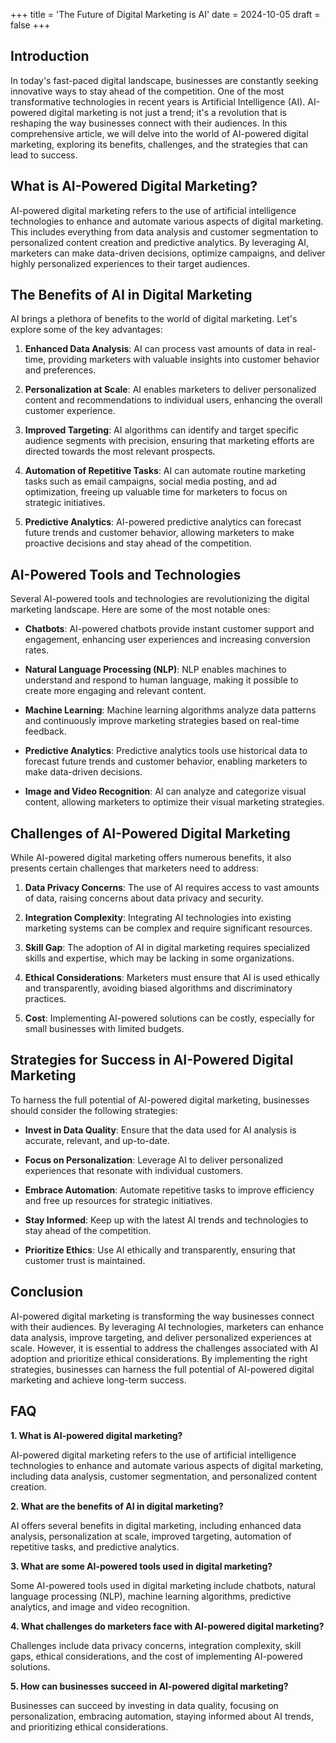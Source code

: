 +++
title = 'The Future of Digital Marketing is AI'
date = 2024-10-05
draft = false
+++


## Introduction

In today's fast-paced digital landscape, businesses are constantly seeking innovative ways to stay ahead of the competition. One of the most transformative technologies in recent years is Artificial Intelligence (AI). AI-powered digital marketing is not just a trend; it's a revolution that is reshaping the way businesses connect with their audiences. In this comprehensive article, we will delve into the world of AI-powered digital marketing, exploring its benefits, challenges, and the strategies that can lead to success.

## What is AI-Powered Digital Marketing?

AI-powered digital marketing refers to the use of artificial intelligence technologies to enhance and automate various aspects of digital marketing. This includes everything from data analysis and customer segmentation to personalized content creation and predictive analytics. By leveraging AI, marketers can make data-driven decisions, optimize campaigns, and deliver highly personalized experiences to their target audiences.

## The Benefits of AI in Digital Marketing

AI brings a plethora of benefits to the world of digital marketing. Let's explore some of the key advantages:

1. **Enhanced Data Analysis**: AI can process vast amounts of data in real-time, providing marketers with valuable insights into customer behavior and preferences.

2. **Personalization at Scale**: AI enables marketers to deliver personalized content and recommendations to individual users, enhancing the overall customer experience.

3. **Improved Targeting**: AI algorithms can identify and target specific audience segments with precision, ensuring that marketing efforts are directed towards the most relevant prospects.

4. **Automation of Repetitive Tasks**: AI can automate routine marketing tasks such as email campaigns, social media posting, and ad optimization, freeing up valuable time for marketers to focus on strategic initiatives.

5. **Predictive Analytics**: AI-powered predictive analytics can forecast future trends and customer behavior, allowing marketers to make proactive decisions and stay ahead of the competition.

## AI-Powered Tools and Technologies

Several AI-powered tools and technologies are revolutionizing the digital marketing landscape. Here are some of the most notable ones:

- **Chatbots**: AI-powered chatbots provide instant customer support and engagement, enhancing user experiences and increasing conversion rates.

- **Natural Language Processing (NLP)**: NLP enables machines to understand and respond to human language, making it possible to create more engaging and relevant content.

- **Machine Learning**: Machine learning algorithms analyze data patterns and continuously improve marketing strategies based on real-time feedback.

- **Predictive Analytics**: Predictive analytics tools use historical data to forecast future trends and customer behavior, enabling marketers to make data-driven decisions.

- **Image and Video Recognition**: AI can analyze and categorize visual content, allowing marketers to optimize their visual marketing strategies.

## Challenges of AI-Powered Digital Marketing

While AI-powered digital marketing offers numerous benefits, it also presents certain challenges that marketers need to address:

1. **Data Privacy Concerns**: The use of AI requires access to vast amounts of data, raising concerns about data privacy and security.

2. **Integration Complexity**: Integrating AI technologies into existing marketing systems can be complex and require significant resources.

3. **Skill Gap**: The adoption of AI in digital marketing requires specialized skills and expertise, which may be lacking in some organizations.

4. **Ethical Considerations**: Marketers must ensure that AI is used ethically and transparently, avoiding biased algorithms and discriminatory practices.

5. **Cost**: Implementing AI-powered solutions can be costly, especially for small businesses with limited budgets.

## Strategies for Success in AI-Powered Digital Marketing

To harness the full potential of AI-powered digital marketing, businesses should consider the following strategies:

- **Invest in Data Quality**: Ensure that the data used for AI analysis is accurate, relevant, and up-to-date.

- **Focus on Personalization**: Leverage AI to deliver personalized experiences that resonate with individual customers.

- **Embrace Automation**: Automate repetitive tasks to improve efficiency and free up resources for strategic initiatives.

- **Stay Informed**: Keep up with the latest AI trends and technologies to stay ahead of the competition.

- **Prioritize Ethics**: Use AI ethically and transparently, ensuring that customer trust is maintained.

## Conclusion

AI-powered digital marketing is transforming the way businesses connect with their audiences. By leveraging AI technologies, marketers can enhance data analysis, improve targeting, and deliver personalized experiences at scale. However, it is essential to address the challenges associated with AI adoption and prioritize ethical considerations. By implementing the right strategies, businesses can harness the full potential of AI-powered digital marketing and achieve long-term success.

## FAQ

**1. What is AI-powered digital marketing?**

AI-powered digital marketing refers to the use of artificial intelligence technologies to enhance and automate various aspects of digital marketing, including data analysis, customer segmentation, and personalized content creation.

**2. What are the benefits of AI in digital marketing?**

AI offers several benefits in digital marketing, including enhanced data analysis, personalization at scale, improved targeting, automation of repetitive tasks, and predictive analytics.

**3. What are some AI-powered tools used in digital marketing?**

Some AI-powered tools used in digital marketing include chatbots, natural language processing (NLP), machine learning algorithms, predictive analytics, and image and video recognition.

**4. What challenges do marketers face with AI-powered digital marketing?**

Challenges include data privacy concerns, integration complexity, skill gaps, ethical considerations, and the cost of implementing AI-powered solutions.

**5. How can businesses succeed in AI-powered digital marketing?**

Businesses can succeed by investing in data quality, focusing on personalization, embracing automation, staying informed about AI trends, and prioritizing ethical considerations.